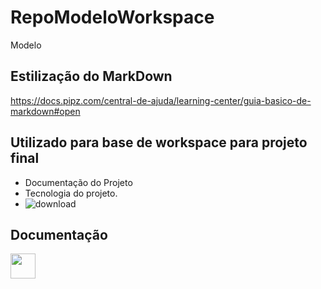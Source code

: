 # RepoModeloWorkspace
Modelo
## Estilização do MarkDown
https://docs.pipz.com/central-de-ajuda/learning-center/guia-basico-de-markdown#open
## Utilizado para base de workspace para projeto final
- Documentação do Projeto 
- Tecnologia do projeto.
- ![download](https://user-images.githubusercontent.com/17149877/129277711-d6acaf82-e8db-4f56-9cfb-19448c10ccc2.png)
## Documentação

<img src="https://img.icons8.com/color/452/flutter.png" height="40" alt=""/>

